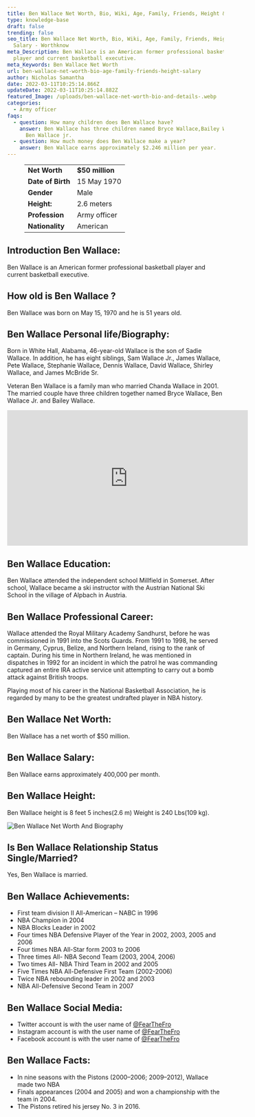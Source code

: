 ```yaml
---
title: Ben Wallace Net Worth, Bio, Wiki, Age, Family, Friends, Height & Salary
type: knowledge-base
draft: false
trending: false
seo_title: Ben Wallace Net Worth, Bio, Wiki, Age, Family, Friends, Height &
  Salary - Worthknow
meta_Description: Ben Wallace is an American former professional basketball
  player and current basketball executive.
meta_Keywords: Ben Wallace Net Worth
url: ben-wallace-net-worth-bio-age-family-friends-height-salary
author: Nicholas Samantha
date: 2022-03-11T10:25:14.866Z
updateDate: 2022-03-11T10:25:14.882Z
featured_Image: /uploads/ben-wallace-net-worth-bio-and-details-.webp
categories:
  - Army officer
faqs:
  - question: How many children does Ben Wallace have?
    answer: Ben Wallace has three children named Bryce Wallace,Bailey Wallace, and
      Ben Wallace jr.
  - question: How much money does Ben Wallace make a year?
    answer: Ben Wallace earns approximately $2.246 million per year.
---
```

<figure class="wp-block-table is-style-stripes">
  <table>
    <tbody>
      <tr>
        <td>
          <strong>Net Worth</strong>
        </td>
        <td>
          <strong>$50 million</strong>
        </td>
      </tr>
      <tr>
        <td>
          <strong>Date of Birth</strong>
        </td>
        <td>15 May 1970</td>
      </tr>
      <tr>
        <td>
          <strong>Gender</strong>
        </td>
        <td>Male</td>
      </tr>
      <tr>
        <td>
          <strong>Height:</strong>
        </td>
        <td>2.6 meters</td>
      </tr>
      <tr>
        <td>
          <strong>Profession</strong>
        </td>
        <td>Army officer</td>
      </tr>
      <tr>
        <td>
          <strong>Nationality</strong>
        </td>
        <td>American</td>
      </tr>
    </tbody>
  </table>
</figure>

## **Introduction Ben Wallace:**

Ben Wallace is an American former professional basketball player and current basketball executive. 

## **How old is Ben Wallace ?**

Ben Wallace was born on May 15, 1970 and he is 51 years old.

## **Ben Wallace Personal life/Biography:**

Born in White Hall, Alabama, 46-year-old Wallace is the son of Sadie Wallace. In addition, he has eight siblings, Sam Wallace Jr., James Wallace, Pete Wallace, Stephanie Wallace, Dennis Wallace, David Wallace, Shirley Wallace, and James McBride Sr.

Veteran Ben Wallace is a family man who married Chanda Wallace in 2001. The married couple have three children together named Bryce Wallace, Ben Wallace Jr. and Bailey Wallace. 

<iframe width="560" height="315" src="https://www.youtube.com/embed/kfduZ8boSyE" title="YouTube video player" frameborder="0" allow="accelerometer; autoplay; clipboard-write; encrypted-media; gyroscope; picture-in-picture" allowfullscreen></iframe>

## **Ben Wallace Education:**

Ben Wallace attended the independent school Millfield in Somerset. After school, Wallace became a ski instructor with the Austrian National Ski School in the village of Alpbach in Austria.

## **Ben Wallace Professional Career:**

Wallace attended the Royal Military Academy Sandhurst, before he was commissioned in 1991 into the Scots Guards. From 1991 to 1998, he served in Germany, Cyprus, Belize, and Northern Ireland, rising to the rank of captain. During his time in Northern Ireland, he was mentioned in dispatches in 1992 for an incident in which the patrol he was commanding captured an entire IRA active service unit attempting to carry out a bomb attack against British troops.

Playing most of his career in the National Basketball Association, he is regarded by many to be the greatest undrafted player in NBA history.

## **Ben Wallace Net Worth:**

Ben Wallace has a net worth of $50 million.

## **Ben Wallace Salary:**

Ben Wallace earns approximately 400,000 per month.

## **Ben Wallace Height:**

Ben Wallace height is 8 feet 5 inches(2.6 m) Weight is 240 Lbs(109 kg).

![Ben Wallace Net Worth And Biography](/uploads/ben-wallace-net-worth-.webp)

## **Is Ben Wallace Relationship Status Single/Married?**

Yes, Ben Wallace is married.

## **Ben Wallace Achievements:**

* First team division II All-American – NABC in 1996
* NBA Champion in 2004
* NBA Blocks Leader in 2002
* Four times NBA Defensive Player of the Year in 2002, 2003, 2005 and 2006
* Four times NBA All-Star form 2003 to 2006
* Three times All- NBA Second Team (2003, 2004, 2006)
* Two times All- NBA Third Team in 2002 and 2005
* Five Times NBA All-Defensive First Team (2002-2006)
* Twice NBA rebounding leader in 2002 and 2003
* NBA All-Defensive Second Team in 2007

## **Ben Wallace Social Media:**

* Twitter account is with the user name of <a href="https://twitter.com/fearthefro" target="_blank" rel="nofollow" rel="noopener">@FearTheFro</a>
* Instagram account is with the user name of <a href="https://www.instagram.com/fearthefro/" target="_blank" rel="nofollow" rel="noopener">@FearTheFro</a>
* Facebook account is with the user name of <a href="https://www.facebook.com/benwallace" target="_blank" rel="nofollow" rel="noopener">@FearTheFro</a>

## **Ben Wallace Facts:**

* In nine seasons with the Pistons (2000–2006; 2009–2012), Wallace made two NBA 
* Finals appearances (2004 and 2005) and won a championship with the team in 2004. 
* The Pistons retired his jersey No. 3 in 2016.
